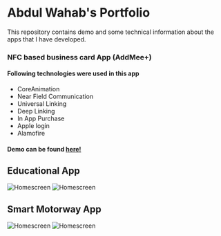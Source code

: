 # Abdul Wahab's Portfolio
This repository contains demo and some technical information about the apps that I have developed.

### NFC based business card App (AddMee+)
#### Following technologies were used in this app
* CoreAnimation
* Near Field Communication
* Universal Linking
* Deep Linking
* In App Purchase
* Apple login
* Alamofire
#### Demo can be found [here!](https://github.com/wahab202/portfolio/blob/main/AddMee.md)

## Educational App
![Homescreen](https://github.com/wahab202/portfolio/blob/main/App2_2.gif)
![Homescreen](https://github.com/wahab202/portfolio/blob/main/App2_1.gif)

## Smart Motorway App
![Homescreen](https://github.com/wahab202/portfolio/blob/main/App3_2.PNG)
![Homescreen](https://github.com/wahab202/portfolio/blob/main/App3_1.PNG)
